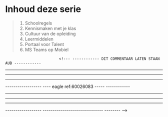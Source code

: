 # Inhoud deze serie

> 1. Schoolregels
> 2. Kennismaken met je klas
> 3. Cultuur van de opleiding
> 4. Leermiddelen
> 5. Portaal voor Talent
> 6. MS Teams op Mobiel
 
                            


                            <!--- ------------ DIT COMMENTAAR LATEN STAAN AUB ------------
                        
------------------ ------------------------------ ------------

                        
------------------ ------------------------------ ------------

                        
------------------ ------------------------------ ------------

                        
------------------ ---- eagle ref:60026083 ----- ------------

                        
------------------ ------------------------------ ------------

                        
------------------ ------------------------------ ------------

                        
------------------ ------------------------------ ------------

                        
------------------ ------------------------------ -------- -->